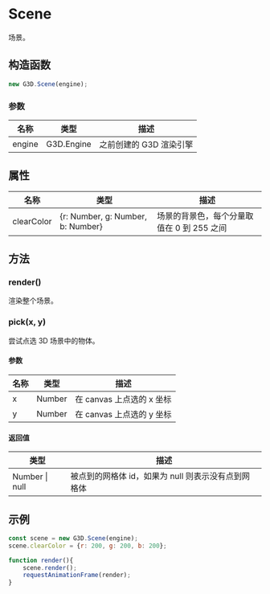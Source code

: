# Scene

场景。

## 构造函数

```javascript
new G3D.Scene(engine);
```

### 参数

| 名称   | 类型       | 描述                    |
| ------ | ---------- | ----------------------- |
| engine | G3D.Engine | 之前创建的 G3D 渲染引擎 |

## 属性

| 名称       | 类型                              | 描述                                       |
| ---------- | --------------------------------- | ------------------------------------------ |
| clearColor | {r: Number, g: Number, b: Number} | 场景的背景色，每个分量取值在 0 到 255 之间 |

## 方法

### render()

渲染整个场景。

### pick(x, y)

尝试点选 3D 场景中的物体。

#### 参数

| 名称 | 类型   | 描述                      |
| ---- | ------ | ------------------------- |
| x    | Number | 在 canvas 上点选的 x 坐标 |
| y    | Number | 在 canvas 上点选的 y 坐标 |

#### 返回值

| 类型           | 描述                                                |
| -------------- | --------------------------------------------------- |
| Number \| null | 被点到的网格体 id，如果为 null 则表示没有点到网格体 |


## 示例

```javascript
const scene = new G3D.Scene(engine);
scene.clearColor = {r: 200, g: 200, b: 200};

function render(){
    scene.render();
    requestAnimationFrame(render);
}
```
